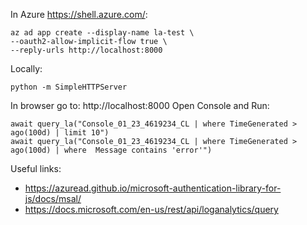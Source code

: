 In Azure https://shell.azure.com/:
```
az ad app create --display-name la-test \ 
--oauth2-allow-implicit-flow true \
--reply-urls http://localhost:8000
``` 

Locally:
```
python -m SimpleHTTPServer
```

In browser go to: http://localhost:8000
Open Console and Run: 

```
await query_la("Console_01_23_4619234_CL | where TimeGenerated > ago(100d) | limit 10")
await query_la("Console_01_23_4619234_CL | where TimeGenerated > ago(100d) | where  Message contains 'error'")
```

Useful links: 

* https://azuread.github.io/microsoft-authentication-library-for-js/docs/msal/ 
* https://docs.microsoft.com/en-us/rest/api/loganalytics/query 
